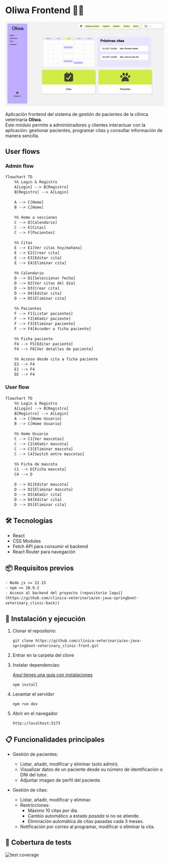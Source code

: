 # Oliwa Frontend 🐶🐱
![Home Page preview](src/assets/home.png)

Aplicación frontend del sistema de gestión de pacientes de la clínica veterinaria **Oliwa**.  
Este módulo permite a administradores y clientes interactuar con la aplicación: gestionar pacientes, programar citas y consultar información de manera sencilla.

## User flows
### Admin flow
```mermaid
flowchart TD
    %% Login & Registro
    A[Login] --> B[Registro]
    B[Registro] --> A[Login]

    A --> C[Home]
    B --> C[Home]

    %% Home a secciones
    C --> D[Calendario]
    C --> E[Citas]
    C --> F[Pacientes]

    %% Citas
    E --> E1[Ver citas hoy/mañana]
    E --> E2[Crear cita]
    E --> E3[Editar cita]
    E --> E4[Eliminar cita]

    %% Calendario
    D --> D1[Seleccionar fecha]
    D --> D2[Ver citas del día]
    D --> D3[Crear cita]
    D --> D4[Editar cita]
    D --> D5[Eliminar cita]

    %% Pacientes
    F --> F1[Listar pacientes]
    F --> F2[Añadir paciente]
    F --> F3[Eliminar paciente]
    F --> F4[Acceder a ficha paciente]

    %% Ficha paciente
    F4 --> F5[Editar paciente]
    F4 --> F6[Ver detalles de paciente]

    %% Acceso desde cita a ficha paciente
    E3 --> F4
    E1 --> F4
    D2 --> F4
```

### User flow
```mermaid
flowchart TD
    %% Login & Registro
    A[Login] --> B[Registro]
    B[Registro] --> A[Login]
    A --> C[Home Usuario]
    B --> C[Home Usuario]

    %% Home Usuario
    C --> C1[Ver mascotas]
    C --> C2[Añadir mascota]
    C --> C3[Eliminar mascota]
    C --> C4[Switch entre mascotas]

    %% Ficha de mascota
    C1 --> D[Ficha mascota]
    C4 --> D

    D --> D1[Editar mascota]
    D --> D2[Eliminar mascota]
    D --> D3[Añadir cita]
    D --> D4[Editar cita]
    D --> D5[Eliminar cita]
```

## 🛠️ Tecnologías

- React
- CSS Modules
- Fetch API para consumir el backend
- React Router para navegación

## 📦 Requisitos previos

```
- Node.js >= 22.15
- npm >= 10.9.2
- Acceso al backend del proyecto (repositorio [aquí](https://github.com/clinica-veterinaria/ex-java-springboot-veterinary_clinic-back))
```

## 🚀 Instalación y ejecución

1. Clonar el repositorio:
   ```
   git clone https://github.com/clinica-veterinaria/ex-java-springboot-veterinary_clinic-front.git
    ```

2. Entrar en la carpeta del clone

3. Instalar dependencias:

   [Aquí tienes una guía con instalaciones](https://www.notion.so/sara-vazquez/FRONTEND-1fcd5565c5b680c9b26aef8c60181630)
    ```
    npm install
    ````

5. Levantar el servidor
    ```
    npm run dev
    ```

6. Abrir en el navegador
    ```
    http://localhost:5173
    ```


## 📋 Funcionalidades principales

- Gestión de pacientes:
  - Listar, añadir, modificar y eliminar (solo admin).
  - Visualizar datos de un paciente desde su número de identificación o DNI del tutor.
  - Adjuntar imagen de perfil del paciente.

- Gestión de citas:
  - Listar, añadir, modificar y eliminar.
  - Restricciones:
    - Máximo 10 citas por día.
    - Cambio automático a estado *pasada* si no se atiende.
    - Eliminación automática de citas pasadas cada 3 meses.
  - Notificación por correo al programar, modificar o eliminar la cita.

## 🧪 Cobertura de tests
<img width="auto" height="400" alt="test coverage" src="https://github.com/user-attachments/assets/05ce9b25-88c0-4e96-97c9-f43b7f698c7a" />

